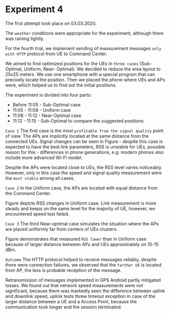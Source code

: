 # Experiment 4

The first attempt took place on 03.03.2020. 

The `weather` conditions were appropriate for the experiment, although there was raining lightly.

For the fourth trial, we implement sending of measurement messages `only with HTTP` protocol
from UE to Command Center.

We aimed to find optimized positions for the UEs in `three cases` (Sub-Optimal, Uniform, Near-
Optimal).
We decided to reduce the area layout to 25x25 meters.
We use one smartphone with a special program that can precisely locate the position. Then we
placed the phone where UEs and APs were, which helped us to find out the initial positions.

The experiment is divided into four parts:
- Before 11:05 - Sub-Optimal case
- 11:05 - 11:08 - Uniform case
- 11:08 - 11:12 - Near-Optimal case
- 11:12 - 11:15 - Sub-Optimal to compare the suggested positions


`Case 1`
The first case is the most `profitable from the signal quality` point of view. The APs are implicitly
located at the same distance from the connected UEs. Signal changes can be seen in Figure -
despite this case is expected to have the best link parameters, RSS is unstable for UEs, possible
reason for this - differences in phone generations, e.g. modern phones also include more advanced
Wi-Fi model.

Despite the APs were located close to UEs, the RSS level varies noticeably. However, only in
this case the speed and signal quality measurement were the `most stable` among all cases.

`Case 2`
In the Uniform case, the APs are located with equal distance from the Command Center.

Figure depicts RSS changes in Uniform case. Link measurement is more steady and keeps on
the same level for the majority of UE, however, we encountered speed test failed.

`Case 3`
The third Near-optimal case simulates the situation where the APs are placed uniformly 
far from centers of UEs clusters.

Figure demonstrates that measured `RSS lower` than in Uniform case because of larger distance
between APs and UEs approximately on 10-15 dBm.

`Outcome`
The HTTP protocol helped to receive messages reliably, despite there were connection failures, we
observed that the `farther UE` is located from AP, the less is probable reception of the message.

Retransmission of messages implemented in GPS Android partly mitigated losses.
We found out that network speed measurements were not significant, because there was markedly
seen the difference between uplink and downlink speed, uplink tests threw timeout exception in
case of the larger distance between a UE and a Access Point, because the communication took longer
and the session terminated.